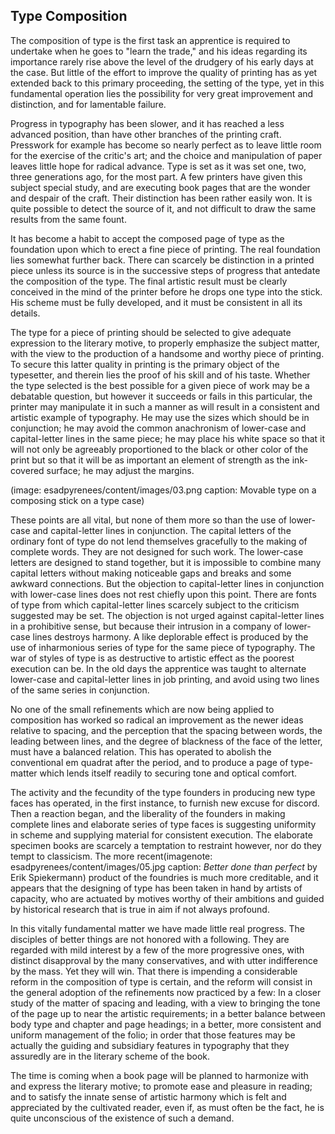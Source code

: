 ## Type Composition

The composition of type is the first task an apprentice is required to undertake when he goes to "learn the trade," and his ideas regarding its importance rarely rise above the level of the drudgery of his early days at the case. But little of the effort to improve the quality of printing has as yet extended back to this primary proceeding, the setting of the type, yet in this fundamental operation lies the possibility for very great improvement and distinction, and for lamentable failure.

Progress in typography has been slower, and it has reached a less advanced position, than have other branches of the printing craft. Presswork for example has become so nearly perfect as to leave little room for the exercise of the critic's art; and the choice and manipulation of paper leaves little hope for radical advance. Type is set as it was set one, two, three generations ago, for the most part. A few printers have given this subject special study, and are executing book pages that are the wonder and despair of the craft. Their distinction has been rather easily won. It is quite possible to detect the source of it, and not difficult to draw the same results from the same fount.

It has become a habit to accept the composed page of type as the foundation upon which to erect a fine piece of printing. The real foundation lies somewhat further back. There can scarcely be distinction in a printed piece unless its source is in the successive steps of progress that antedate the composition of the type. The final artistic result must be clearly conceived in the mind of the printer before he drops one type into the stick. His scheme must be fully developed, and it must be consistent in all its details.

The type for a piece of printing should be selected to give adequate expression to the literary motive, to properly emphasize the subject matter, with the view to the production of a handsome and worthy piece of printing. To secure this latter quality in printing is the primary object of the typesetter, and therein lies the proof of his skill and of his taste. Whether the type selected is the best possible for a given piece of work may be a debatable question, but however it succeeds or fails in this particular, the printer may manipulate it in such a manner as will result in a consistent and artistic example of typography. He may use the sizes which should be in conjunction; he may avoid the common anachronism of lower-case and capital-letter lines in the same piece; he may place his white space so that it will not only be agreeably proportioned to the black or other color of the print but so that it will be as important an element of strength as the ink-covered surface; he may adjust the margins.

(image: esadpyrenees/content/images/03.png caption: Movable type on a composing stick on a type case)

These points are all vital, but none of them more so than the use of lower-case and capital-letter lines in conjunction. The capital letters of the ordinary font of type do not lend themselves gracefully to the making of complete words. They are not designed for such work. The lower-case letters are designed to stand together, but it is impossible to combine many capital letters without making noticeable gaps and breaks and some awkward connections. But the objection to capital-letter lines in conjunction with lower-case lines does not rest chiefly upon this point. There are fonts of type from which capital-letter lines scarcely subject to the criticism suggested may be set. The objection is not urged against capital-letter lines in a prohibitive sense, but because their intrusion in a company of lower-case lines destroys harmony. A like deplorable effect is produced by the use of inharmonious series of type for the same piece of typography. The war of styles of type is as destructive to artistic effect as the poorest execution can be. In the old days the apprentice was taught to alternate lower-case and capital-letter lines in job printing, and avoid using two lines of the same series in conjunction.

No one of the small refinements which are now being applied to composition has worked so radical an improvement as the newer ideas relative to spacing, and the perception that the spacing between words, the leading between lines, and the degree of blackness of the face of the letter, must have a balanced relation. This has operated to abolish the conventional em quadrat after the period, and to produce a page of type-matter which lends itself readily to securing tone and optical comfort.

The activity and the fecundity of the type founders in producing new type faces has operated, in the first instance, to furnish new excuse for discord. Then a reaction began, and the liberality of the founders in making complete lines and elaborate series of type faces is suggesting uniformity in scheme and supplying material for consistent execution. The elaborate specimen books are scarcely a temptation to restraint however, nor do they tempt to classicism. The more recent(imagenote: esadpyrenees/content/images/05.jpg caption: _Better done than perfect_ by Erik Spiekermann) product of the foundries is much more creditable, and it appears that the designing of type has been taken in hand by artists of capacity, who are actuated by motives worthy of their ambitions and guided by historical research that is true in aim if not always profound.

In this vitally fundamental matter we have made little real progress. The disciples of better things are not honored with a following. They are regarded with mild interest by a few of the more progressive ones, with distinct disapproval by the many conservatives, and with utter indifference by the mass. Yet they will win. That there is impending a considerable reform in the composition of type is certain, and the reform will consist in the general adoption of the refinements now practiced by a few: In a closer study of the matter of spacing and leading, with a view to bringing the tone of the page up to near the artistic requirements; in a better balance between body type and chapter and page headings; in a better, more consistent and uniform management of the folio; in order that those features may be actually the guiding and subsidiary features in typography that they assuredly are in the literary scheme of the book.

The time is coming when a book page will be planned to harmonize with and express the literary motive; to promote ease and pleasure in reading; and to satisfy the innate sense of artistic harmony which is felt and appreciated by the cultivated reader, even if, as must often be the fact, he is quite unconscious of the existence of such a demand.

